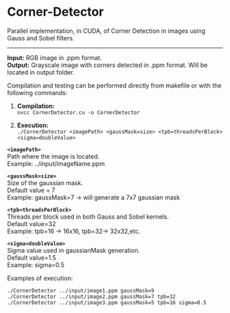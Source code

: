 # Corner-Detector
Parallel implementation, in CUDA, of Corner Detection in images using Gauss and Sobel filters.

-------------------------------------------------------------------------------------------------

**Input:** RGB image in .ppm format.<br />
**Output:** Grayscale image with corners detected in .ppm format. Will be located in output folder.

Compilation and testing can be performed directly from makefile or with the following commands:

1. **Compilation:**<br />
`nvcc CornerDetector.cu -o CornerDetector`

2. **Execution:**<br />
`./CornerDetector <imagePath> <gaussMask=size> <tpb=threadsPerBlock> <sigma=doubleValue>`

**`<imagePath>`**<br />
Path where the image is located. <br />
Example: ../input/imageName.ppm

**`<gaussMask=size>`**<br />
Size of the gaussian mask.<br />
Default value = 7<br />
Example: gaussMask=7 -> will generate a 7x7 gaussian mask

**`<tpb=threadsPerBlock>`**<br />
Threads per block used in both Gauss and Sobel kernels.<br />
Default value=32 <br />
Example: tpb=16 -> 16x16, tpb=32-> 32x32,etc.

**`<sigma=doubleValue>`**<br />
Sigma value used in gaussianMask generation. <br />
Default value=1.5<br />
Example: sigma=0.5

Examples of execution:

`./CornerDetector ../input/image1.ppm gaussMask=9` <br />
`./CornerDetector ../input/image2.ppm gaussMask=7 tpb=32` <br />
`./CornerDetector ../input/image3.ppm gaussMask=5 tpb=16 sigma=0.5` <br />

